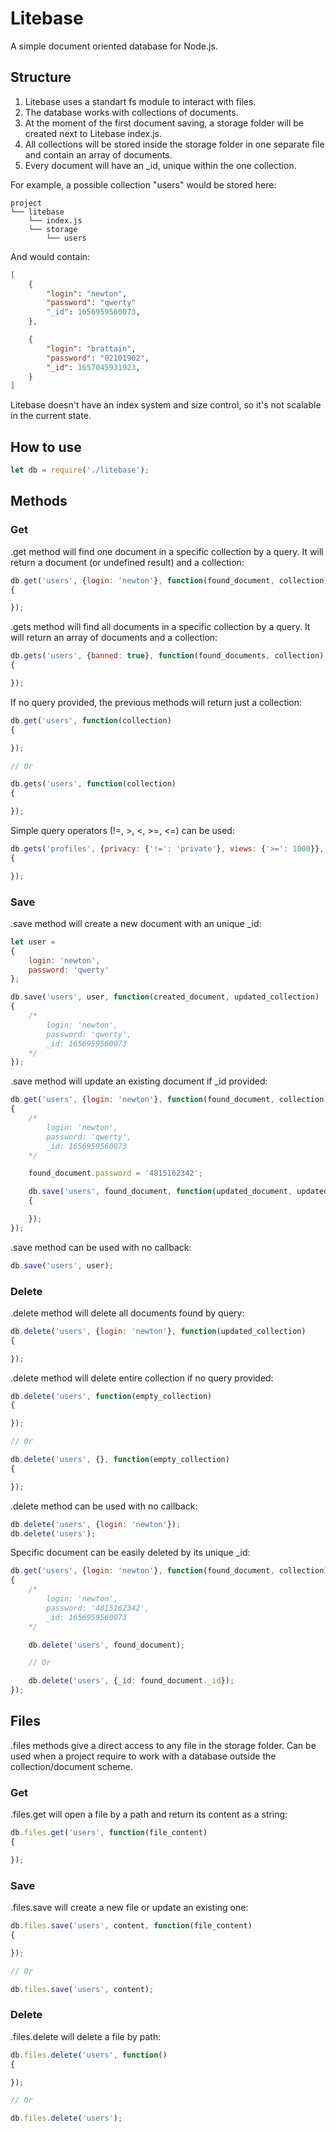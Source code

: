 # Litebase

A simple document oriented database for Node.js.

## Structure

1. Litebase uses a standart fs module to interact with files.
2. The database works with collections of documents.
3. At the moment of the first document saving, a storage folder will be created next to Litebase index.js.
4. All collections will be stored inside the storage folder in one separate file and contain an array of documents.
5. Every document will have an _id, unique within the one collection.

For example, a possible collection "users" would be stored here:

```
project
└── litebase
    └── index.js
    └── storage
        └── users
```

And would contain:
```json
[
	{
		"login": "newton",
		"password": "qwerty"
		"_id": 1656959560073,
	},

	{
		"login": "brattain",
		"password": "02101902",
		"_id": 1657045931923,
	}
]
```

Litebase doesn't have an index system and size control, so it's not scalable in the current state.

## How to use

```js
let db = require('./litebase');
```

## Methods

### Get

.get method will find one document in a specific collection by a query. It will return a document (or undefined result) and a collection:

```js
db.get('users', {login: 'newton'}, function(found_document, collection)
{

});
```

.gets method will find all documents in a specific collection by a query. It will return an array of documents and a collection:

```js
db.gets('users', {banned: true}, function(found_documents, collection)
{

});
```

If no query provided, the previous methods will return just a collection:

```js
db.get('users', function(collection)
{

});

// Or

db.gets('users', function(collection)
{

});
```

Simple query operators (!=, >, <, >=, <=) can be used:

```js
db.gets('profiles', {privacy: {'!=': 'private'}, views: {'>=': 1000}}, function(found_documents, collection)
{

});
```

### Save

.save method will create a new document with an unique _id:

```js
let user = 
{
	login: 'newton',
	password: 'qwerty'
};

db.save('users', user, function(created_document, updated_collection)
{
	/*
		login: 'newton',
		password: 'qwerty',
		_id: 1656959560073
	*/
});
```

.save method will update an existing document if _id provided:

```js
db.get('users', {login: 'newton'}, function(found_document, collection)
{
	/*
		login: 'newton',
		password: 'qwerty',
		_id: 1656959560073
	*/

	found_document.password = '4815162342';

	db.save('users', found_document, function(updated_document, updated_collection)
	{

	});
});
```

.save method can be used with no callback:

```js
db.save('users', user);
```

### Delete

.delete method will delete all documents found by query:

```js
db.delete('users', {login: 'newton'}, function(updated_collection)
{

});
```

.delete method will delete entire collection if no query provided:

```js
db.delete('users', function(empty_collection)
{

});

// Or

db.delete('users', {}, function(empty_collection)
{

});
```

.delete method can be used with no callback:

```js
db.delete('users', {login: 'newton'});
db.delete('users');
```

Specific document can be easily deleted by its unique _id:

```js
db.get('users', {login: 'newton'}, function(found_document, collection)
{
	/*
		login: 'newton',
		password: '4815162342',
		_id: 1656959560073
	*/

	db.delete('users', found_document);

	// Or

	db.delete('users', {_id: found_document._id});
});
```

## Files

.files methods give a direct access to any file in the storage folder.
Can be used when a project require to work with a database outside the collection/document scheme.

### Get

.files.get will open a file by a path and return its content as a string:

```js
db.files.get('users', function(file_content)
{

});
```

### Save

.files.save will create a new file or update an existing one:

```js
db.files.save('users', content, function(file_content)
{

});

// Or

db.files.save('users', content);
```

### Delete

.files.delete will delete a file by path:

```js
db.files.delete('users', function()
{

});

// Or

db.files.delete('users');
```
